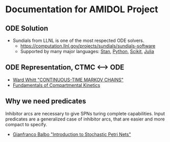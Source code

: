 # Documentation for AMIDOL Project

## ODE Solution
* Sundials from LLNL is one of the most respected ODE solvers.
  * https://computation.llnl.gov/projects/sundials/sundials-software
  * Supported by many major languages: [Stan](https://github.com/stan-dev/math/), [Python](https://pypi.python.org/pypi/Assimulo), [Scikit](https://github.com/bmcage/odes), [Julia](https://github.com/JuliaDiffEq/DifferentialEquations.jl)

## ODE Representation, CTMC <--> ODE
* [Ward Whitt "CONTINUOUS-TIME MARKOV CHAINS"](refs/CTMCnotes120413.pdf)
* [Fundamentals of Compartmental Kinetics](refs/Compartmental-Kinetics.pdf)

## Why we need predicates
Inhibitor arcs are necessary to give SPNs turing complete capabilities.  Input predicates are a generalized case of inhibitor arcs, that are easier and more compact to specify.
* [Gianfranco Balbo "Introduction to Stochastic Petri Nets"](refs/GSPN-balbo.pdf)
